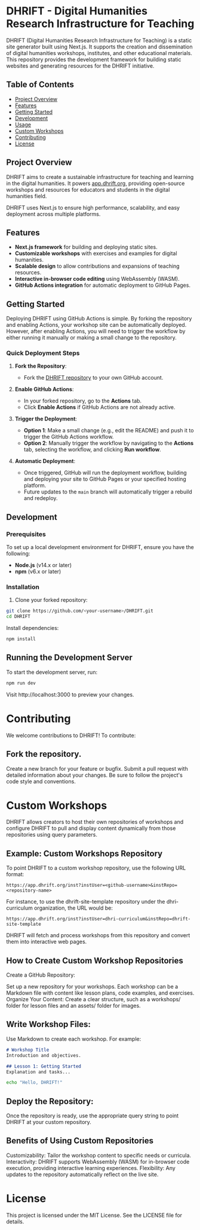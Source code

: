 # DHRIFT - Digital Humanities Research Infrastructure for Teaching

DHRIFT (Digital Humanities Research Infrastructure for Teaching) is a static site generator built using Next.js. It supports the creation and dissemination of digital humanities workshops, institutes, and other educational materials. This repository provides the development framework for building static websites and generating resources for the DHRIFT initiative.

## Table of Contents
- [Project Overview](#project-overview)
- [Features](#features)
- [Getting Started](#getting-started)
- [Development](#development)
- [Usage](#usage)
- [Custom Workshops](#custom-workshops)
- [Contributing](#contributing)
- [License](#license)


## Project Overview

DHRIFT aims to create a sustainable infrastructure for teaching and learning in the digital humanities. It powers [app.dhrift.org](https://app.dhrift.org), providing open-source workshops and resources for educators and students in the digital humanities field.

DHRIFT uses Next.js to ensure high performance, scalability, and easy deployment across multiple platforms.

## Features

- **Next.js framework** for building and deploying static sites.
- **Customizable workshops** with exercises and examples for digital humanities.
- **Scalable design** to allow contributions and expansions of teaching resources.
- **Interactive in-browser code editing** using WebAssembly (WASM).
- **GitHub Actions integration** for automatic deployment to GitHub Pages.

## Getting Started

Deploying DHRIFT using GitHub Actions is simple. By forking the repository and enabling Actions, your workshop site can be automatically deployed. However, after enabling Actions, you will need to trigger the workflow by either running it manually or making a small change to the repository.

### Quick Deployment Steps

1. **Fork the Repository**:
   - Fork the [DHRIFT repository](https://github.com/DHRI-Curriculum/DHRIFT) to your own GitHub account.

2. **Enable GitHub Actions**:
   - In your forked repository, go to the **Actions** tab.
   - Click **Enable Actions** if GitHub Actions are not already active.

3. **Trigger the Deployment**:
   - **Option 1**: Make a small change (e.g., edit the README) and push it to trigger the GitHub Actions workflow.
   - **Option 2**: Manually trigger the workflow by navigating to the **Actions** tab, selecting the workflow, and clicking **Run workflow**.

4. **Automatic Deployment**:
   - Once triggered, GitHub will run the deployment workflow, building and deploying your site to GitHub Pages or your specified hosting platform.
   - Future updates to the `main` branch will automatically trigger a rebuild and redeploy.

## Development

### Prerequisites

To set up a local development environment for DHRIFT, ensure you have the following:
- **Node.js** (v14.x or later)
- **npm** (v6.x or later)

### Installation

1. Clone your forked repository:
   
```bash
git clone https://github.com/<your-username>/DHRIFT.git
cd DHRIFT
```
Install dependencies:
```bash
npm install
```

## Running the Development Server
To start the development server, run:

```bash
npm run dev
```
Visit http://localhost:3000 to preview your changes.

# Contributing
We welcome contributions to DHRIFT! To contribute:

## Fork the repository.
Create a new branch for your feature or bugfix.
Submit a pull request with detailed information about your changes.
Be sure to follow the project's code style and conventions.

# Custom Workshops
DHRIFT allows creators to host their own repositories of workshops and configure DHRIFT to pull and display content dynamically from those repositories using query parameters.

## Example: Custom Workshops Repository
To point DHRIFT to a custom workshop repository, use the following URL format:

```
https://app.dhrift.org/inst?instUser=<github-username>&instRepo=<repository-name>
```

For instance, to use the dhrift-site-template repository under the dhri-curriculum organization, the URL would be:

```
https://app.dhrift.org/inst?instUser=dhri-curriculum&instRepo=dhrift-site-template
```

DHRIFT will fetch and process workshops from this repository and convert them into interactive web pages.

## How to Create Custom Workshop Repositories
Create a GitHub Repository:

Set up a new repository for your workshops. Each workshop can be a Markdown file with content like lesson plans, code examples, and exercises.
Organize Your Content:
Create a clear structure, such as a workshops/ folder for lesson files and an assets/ folder for images.
## Write Workshop Files:

Use Markdown to create each workshop. For example:
```markdown
# Workshop Title
Introduction and objectives.

## Lesson 1: Getting Started
Explanation and tasks...
```

```bash
echo "Hello, DHRIFT!"
```

## Deploy the Repository:

Once the repository is ready, use the appropriate query string to point DHRIFT at your custom repository.

## Benefits of Using Custom Repositories
Customizability: Tailor the workshop content to specific needs or curricula.
Interactivity: DHRIFT supports WebAssembly (WASM) for in-browser code execution, providing interactive learning experiences.
Flexibility: Any updates to the repository automatically reflect on the live site.

# License
This project is licensed under the MIT License. See the LICENSE file for details.

